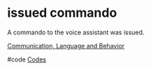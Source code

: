 # issued commando
A commando to the voice assistant was issued.

[Communication, Language and Behavior](output/themes/Communication,%20Language%20and%20Behavior.md)

#code [Codes](output/codes/Codes.md)